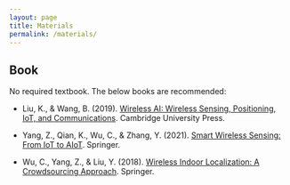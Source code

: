 ```yaml
---
layout: page
title: Materials
permalink: /materials/
---
```


<!-- {% include image.html url="/_images/cover2.jpg" width=175 align="right" %} -->

## Book

No required textbook. The below books are recommended:

- Liu, K., & Wang, B. (2019). [Wireless AI: Wireless Sensing, Positioning, IoT, and Communications](https://www.cambridge.org/core/books/wireless-ai/085D553C357217B3291C7D3D5FE70CCE). Cambridge University Press.

- Yang, Z., Qian, K., Wu, C., & Zhang, Y. (2021). [Smart Wireless Sensing: From IoT to AIoT](https://link.springer.com/book/10.1007/978-981-16-5658-3). Springer.

- Wu, C., Yang, Z., & Liu, Y. (2018). [Wireless Indoor Localization: A Crowdsourcing Approach](https://link.springer.com/book/10.1007/978-981-13-0356-2). Springer.
